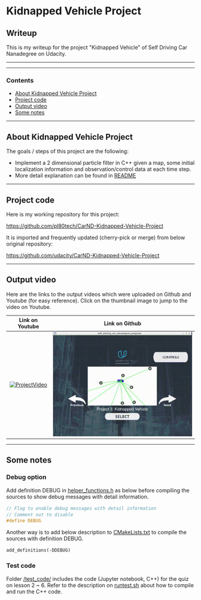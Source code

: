 # **Kidnapped Vehicle Project** 

## Writeup

This is my writeup for the project "Kidnapped Vehicle" of Self Driving Car Nanadegree on Udacity.

---
[//]: # (Image References)

[image1]: ./output/KidnappedVehicle.gif "Kidnapped Vehicle (Animation)"

---

### Contents

* [About Kidnapped Vehicle Project](#About-Kidnapped-Vehicle-Project)
* [Project code](#Project-code)
* [Output video](#Output-video)
* [Some notes](#Some-notes)

---
## About Kidnapped Vehicle Project

The goals / steps of this project are the following:

* Implement a 2 dimensional particle filter in C++ given a map, some initial localization information and observation/control data at each time step.
* More detail explanation can be found in [README](https://github.com/pl80tech/CarND-Kidnapped-Vehicle-Project/blob/master/README.md)

---
## Project code

Here is my working repository for this project:

https://github.com/pl80tech/CarND-Kidnapped-Vehicle-Project

It is imported and frequently updated (cherry-pick or merge) from below original repository:

https://github.com/udacity/CarND-Kidnapped-Vehicle-Project

---
## Output video

Here are the links to the output videos which were uploaded on Github and Youtube (for easy reference). Click on the thumbnail image to jump to the video on Youtube.

| Link on Youtube              | Link on Github               |
|:----------------------------:|:----------------------------:|
|[![ProjectVideo](https://i.ytimg.com/vi/2Qa63TRbtpw/hqdefault.jpg)](http://www.youtube.com/watch?v=2Qa63TRbtpw)|[![alt text][image1]](https://github.com/pl80tech/CarND-Kidnapped-Vehicle-Project/blob/master/output/KidnappedVehicle.mp4)|

---
## Some notes

### Debug option

 Add definition DEBUG in [helper_functions.h](https://github.com/pl80tech/CarND-Kidnapped-Vehicle-Project/blob/master/src/helper_functions.h) as below before compiling the sources to show debug messages with detail information.
 ```C++
 // Flag to enable debug messages with detail information
 // Comment out to disable
 #define DEBUG
 ```
 Another way is to add below description to [CMakeLists.txt](https://github.com/pl80tech/CarND-Kidnapped-Vehicle-Project/blob/master/CMakeLists.txt) to compile the sources with definition DEBUG.
 ```txt
 add_definitions(-DDEBUG)
 ```

### Test code

Folder [/test_code/](https://github.com/pl80tech/CarND-Kidnapped-Vehicle-Project/tree/master/test_code) includes the code (Jupyter notebook, C++) for the quiz on lesson 2 ~ 6. Refer to the description on [runtest.sh](https://github.com/pl80tech/CarND-Kidnapped-Vehicle-Project/blob/master/test_code/runtest.sh) about how to compile and run the C++ code.